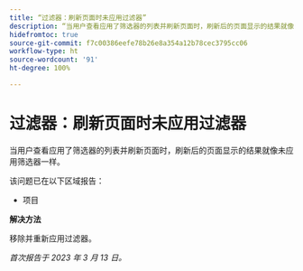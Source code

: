 ```yaml
---
title: “过滤器：刷新页面时未应用过滤器”
description: “当用户查看应用了筛选器的列表并刷新页面时，刷新后的页面显示的结果就像未应用筛选器一样。”
hidefromtoc: true
source-git-commit: f7c00386eefe78b26e8a354a12b78cec3795cc06
workflow-type: ht
source-wordcount: '91'
ht-degree: 100%

---
```



# 过滤器：刷新页面时未应用过滤器

当用户查看应用了筛选器的列表并刷新页面时，刷新后的页面显示的结果就像未应用筛选器一样。

该问题已在以下区域报告：

* 项目

**解决方法**

移除并重新应用过滤器。

_首次报告于 2023 年 3 月 13 日。_

